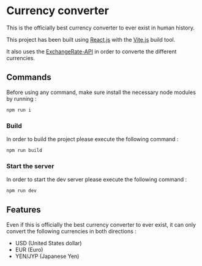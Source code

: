 # Currency converter

This is the officially best currency converter to ever exist in human history.

This project has been built using [React.js](https://react.dev) with the [Vite.js](https://vitejs.dev) build tool.

It also uses the [ExchangeRate-API](https://www.exchangerate-api.com) in order to converte the different currencies.

## Commands

Before using any command, make sure install the necessary node modules by running :

```bash
npm run i
```

### Build

In order to build the project please execute the following command :

```bash
npm run build
```

### Start the server

In order to start the dev server please execute the following command :

```bash
npm run dev
```

## Features

Even if this is officially the best currency converter to ever exist, it can only convert the following currencies in both directions :

- USD (United States dollar)
- EUR (Euro)
- YEN/JYP (Japanese Yen)
